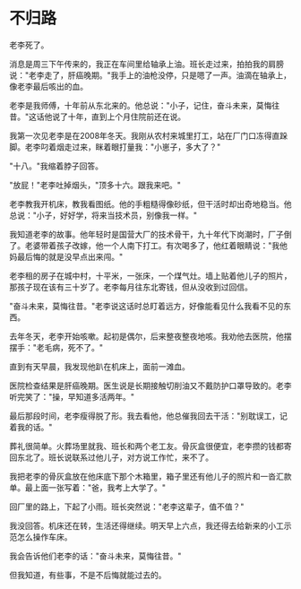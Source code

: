 # 不归路

老李死了。

消息是周三下午传来的，我正在车间里给轴承上油。班长走过来，拍拍我的肩膀说："老李走了，肝癌晚期。"我手上的油枪没停，只是嗯了一声。油滴在轴承上，像老李最后咳出的血。

老李是我师傅，十年前从东北来的。他总说："小子，记住，奋斗未来，莫悔往昔。"这话他说了十年，直到上个月住院前还在说。

我第一次见老李是在2008年冬天。我刚从农村来城里打工，站在厂门口冻得直跺脚。老李叼着烟走过来，眯着眼打量我："小崽子，多大了？"

"十八。"我缩着脖子回答。

"放屁！"老李吐掉烟头，"顶多十六。跟我来吧。"

老李教我开机床，教我看图纸。他的手粗糙得像砂纸，但干活时却出奇地稳当。他总说："小子，好好学，将来当技术员，别像我一样。"

我知道老李的故事。他年轻时是国营大厂的技术骨干，九十年代下岗潮时，厂子倒了。老婆带着孩子改嫁，他一个人南下打工。有次喝多了，他红着眼睛说："我他妈最后悔的就是没早点出来闯。"

老李租的房子在城中村，十平米，一张床，一个煤气灶。墙上贴着他儿子的照片，那孩子现在该有三十岁了。老李每月往东北寄钱，但从没收到过回信。

"奋斗未来，莫悔往昔。"老李说这话时总盯着远方，好像能看见什么我看不见的东西。

去年冬天，老李开始咳嗽。起初是偶尔，后来整夜整夜地咳。我劝他去医院，他摆摆手："老毛病，死不了。"

直到有天早晨，我发现他趴在机床上，面前一滩血。

医院检查结果是肝癌晚期。医生说是长期接触切削油又不戴防护口罩导致的。老李听完笑了："操，早知道多活两年。"

最后那段时间，老李瘦得脱了形。我去看他，他总催我回去干活："别耽误工，记着我的话。"

葬礼很简单。火葬场里就我、班长和两个老工友。骨灰盒很便宜，老李攒的钱都寄回东北了。班长说联系过他儿子，对方说工作忙，来不了。

我把老李的骨灰盒放在他床底下那个木箱里，箱子里还有他儿子的照片和一沓汇款单。最上面一张写着："爸，我考上大学了。"

回厂里的路上，下起了小雨。班长突然说："老李这辈子，值不值？"

我没回答。机床还在转，生活还得继续。明天早上六点，我还得去给新来的小工示范怎么操作车床。

我会告诉他们老李的话："奋斗未来，莫悔往昔。"

但我知道，有些事，不是不后悔就能过去的。
